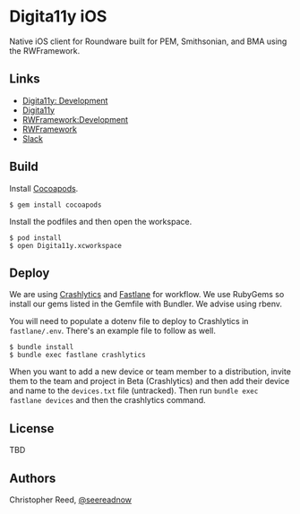 # Digita11y iOS

Native iOS client for Roundware built for PEM, Smithsonian, and BMA using the RWFramework.

## Links
- [Digita11y: Development](https://github.com/seeRead/roundware-ios-digita11y)
- [Digita11y](https://github.com/roundware/roundware-ios-digita11y)
- [RWFramework:Development](https://github.com/seeRead/roundware-ios-framework-v2)
- [RWFramework](https://github.com/roundware/roundware-ios-framework-v2)
- [Slack](https://roundware.slack.com/messages/digita11y-ios/)

## Build

Install [Cocoapods](http://cocoapods.org).

``` shell
$ gem install cocoapods
```

Install the podfiles and then open the workspace.

``` shell
$ pod install
$ open Digita11y.xcworkspace 
```

## Deploy

We are using [Crashlytics](https://fabric.io) and [Fastlane](https://github.com/fastlane/fastlane) for workflow.  We use RubyGems so install our gems listed in the Gemfile with Bundler.  We advise using rbenv.

You will need to populate a dotenv file to deploy to Crashlytics in `fastlane/.env`.  There's an example file to follow as well.

``` shell
$ bundle install
$ bundle exec fastlane crashlytics

```

When you want to add a new device or team member to a distribution, invite them to the team and project in Beta (Crashlytics) and then add their device and name to the `devices.txt` file (untracked).  Then run `bundle exec fastlane devices` and then the crashlytics command.

## License

TBD

## Authors

Christopher Reed, [@seereadnow](http://twitter.com/seereadnow)
